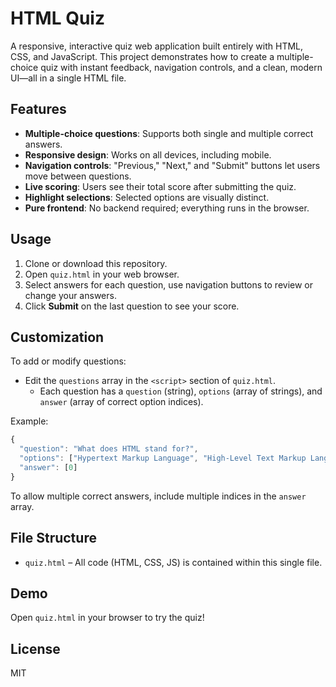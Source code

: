 # HTML Quiz

A responsive, interactive quiz web application built entirely with HTML, CSS, and JavaScript. This project demonstrates how to create a multiple-choice quiz with instant feedback, navigation controls, and a clean, modern UI—all in a single HTML file.

## Features

- **Multiple-choice questions**: Supports both single and multiple correct answers.
- **Responsive design**: Works on all devices, including mobile.
- **Navigation controls**: "Previous," "Next," and "Submit" buttons let users move between questions.
- **Live scoring**: Users see their total score after submitting the quiz.
- **Highlight selections**: Selected options are visually distinct.
- **Pure frontend**: No backend required; everything runs in the browser.

## Usage

1. Clone or download this repository.
2. Open `quiz.html` in your web browser.
3. Select answers for each question, use navigation buttons to review or change your answers.
4. Click **Submit** on the last question to see your score.

## Customization

To add or modify questions:
- Edit the `questions` array in the `<script>` section of `quiz.html`.
    - Each question has a `question` (string), `options` (array of strings), and `answer` (array of correct option indices).

Example:
```js
{
  "question": "What does HTML stand for?",
  "options": ["Hypertext Markup Language", "High-Level Text Markup Language", "Hyperlink and Text Markup Language", "Hypertext Machine Language"],
  "answer": [0]
}
```
To allow multiple correct answers, include multiple indices in the `answer` array.

## File Structure

- `quiz.html` – All code (HTML, CSS, JS) is contained within this single file.

## Demo

Open `quiz.html` in your browser to try the quiz!

## License

MIT

